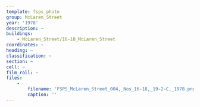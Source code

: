 ```yaml
---
template: fsps_photo
group: McLaren_Street
year: '1978'
description: ~
buildings:
    - McLaren_Street/16-18_McLaren_Street
coordinates: ~
heading: ~
classification: ~
section: ~
cell: ~
film_roll: ~
files:
    -
        filename: 'FSPS_McLaren_Street_004,_Nos_16-18,_19-2-C,_1978.png'
        caption: ''
---
```

